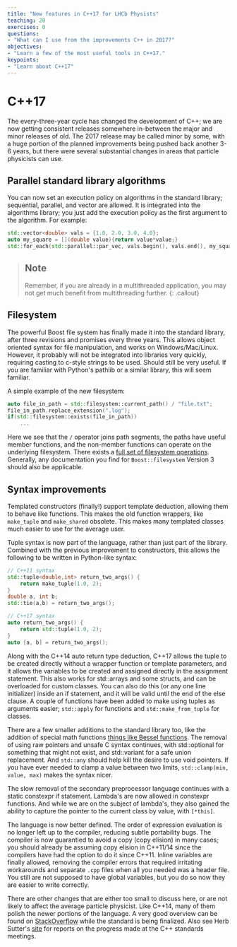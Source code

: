 ```yaml
---
title: "New features in C++17 for LHCb Physists"
teaching: 20
exercises: 0
questions:
- "What can I use from the improvements C++ in 2017?"
objectives:
- "Learn a few of the most useful tools in C++17."
keypoints:
- "Learn about C++17"
---
```


# C++17

The every-three-year cycle has changed the development of C++; we are now getting consistent releases somewhere in-between the major and minor releases of old. The 2017 release may be called minor by some, with a huge portion of the planned improvements being pushed back another 3-6 years, but there were several substantial changes in areas that particle physicists can use.

## Parallel standard library algorithms

You can now set an execution policy on algorithms in the standard library; sequential, parallel, and vector are allowed. It is integrated into the algorithms library; you just add the execution policy as the first argument to the algorithm. For example:

```cpp
std::vector<double> vals = {1.0, 2.0, 3.0, 4.0};
auto my_square = [](double value){return value*value;}
std::for_each(std::parallel::par_vec, vals.begin(), vals.end(), my_square);
```

> ## Note
> 
> Remember, if you are already in a multithreaded application, you may not get much benefit from multithreading further.
{: .callout}

## Filesystem

The powerful Boost file system has finally made it into the standard library, after three revisions and promises every three years. This allows object oriented syntax for file manipulation, and works on Windows/Mac/Linux. However, it probably will not be integrated into libraries very quickly, requiring casting to c-style strings to be used. Should still be very useful. If you are familiar with Python's pathlib or a similar library, this will seem familiar.

A simple example of the new filesystem:
```cpp
auto file_in_path = std::filesystem::current_path() / "file.txt";
file_in_path.replace_extension(".log");
if(std::filesystem::exists(file_in_path))
    ...
```

Here we see that the `/` operator joins path segments, the paths have useful member functions, and the non-member functions can operate on the underlying filesystem. There exists a [full set of filesystem operations](http://en.cppreference.com/w/cpp/filesystem). Generally, any documentation you find for `Boost::filesystem` Version 3 should also be applicable.

## Syntax improvements

Templated constructors (finally!) support template deduction, allowing them to behave like functions. This makes the old function wrappers, like `make_tuple` and `make_shared` obsolete. This makes many templated classes much easier to use for the average user.

Tuple syntax is now part of the language, rather than just part of the library. Combined with the previous improvement to constructors, this allows the following to be written in Python-like syntax:

```cpp
// C++11 syntax
std::tuple<double,int> return_two_args() {
    return make_tuple(1.0, 2);
}
double a, int b;
std::tie(a,b) = return_two_args();
```

```cpp
// C++17 syntax
auto return_two_args() {
    return std::tuple(1.0, 2);
}
auto [a, b] = return_two_args();
```

Along with the C++14 auto return type deduction, C++17 allows the tuple to be created directly without a wrapper function or template parameters, and it allows the variables to be created and assigned directly in the assignment statement. This also works for std::arrays and some structs, and can be overloaded for custom classes. You can also do this (or any one line initializer) inside an if statement, and it will be valid until the end of the else clause. A couple of functions have been added to make using tuples as arguments easier; `std::apply` for functions and `std::make_from_tuple` for classes.

There are a few smaller additions to the standard library too, like the addition of special math functions [things like Bessel functions](http://en.cppreference.com/w/cpp/numeric/special_math). The removal of using raw pointers and unsafe C syntax continues, with std::optional for something that might not exist, and std::variant for a safe union replacement. And `std::any` should help kill the desire to use void pointers. If you have ever needed to clamp a value between two
limits, `std::clamp(min, value, max)` makes the syntax nicer.

The slow removal of the secondary preprocessor language continues with a static constexpr if statement.
Lambda's are now allowed in constexpr functions.  And while we are on the subject of lambda's, they also gained the ability to capture the pointer to the current class by value, with `[*this]`.

The language is now better defined. The order of expression evaluation is no longer left up to the compiler, reducing subtle portability bugs.
The compiler is now guarantied to avoid a copy (copy elision) in many cases; you should already be assuming copy elision in C++11/14 since the compilers have had the option to do it since C++11.
Inline variables are finally allowed, removing the compiler errors that required irritating workarounds and separate `.cpp` files when all you needed was a header file. You still are not supposed to have global variables, but you do so now they are easier to write correctly.

There are other changes that are either too small to discuss here, or are not likely to affect the average particle physicist. Like C++14, many of them polish the newer portions of the language. A very good overview can be found on [StackOverflow](http://stackoverflow.com/questions/38060436/what-are-the-new-features-in-c17) while the standard is being finalized. Also see Herb Sutter's [site](https://herbsutter.com/category/c/) for reports on the progress made at the C++ standards
meetings.

